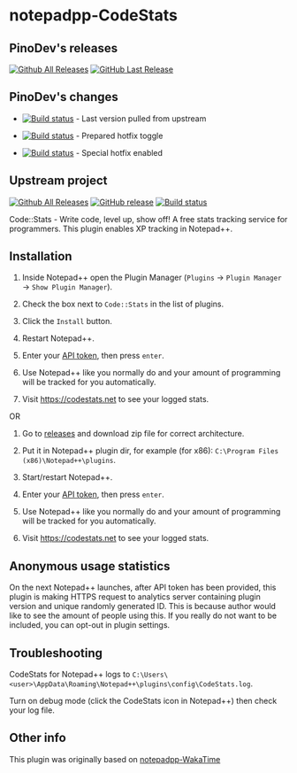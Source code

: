 notepadpp-CodeStats
=====================


PinoDev's releases
----------------

[![Github All Releases](https://img.shields.io/github/downloads/pinodev/notepadpp-CodeStats/total.svg)](https://github.com/pinodev/notepadpp-CodeStats/releases)
[![GitHub Last Release](https://img.shields.io/github/release/pinodev/notepadpp-CodeStats.svg)](https://github.com/pinodev/notepadpp-CodeStats/releases)


PinoDev's changes
----------------

- [![Build status](https://ci.appveyor.com/api/projects/status/github/pinodev/notepadpp-CodeStats?svg=true&branch=last-pull-from-upstream)](https://ci.appveyor.com/project/pinodev/notepadpp-codestats/history) - Last version pulled from upstream

- [![Build status](https://ci.appveyor.com/api/projects/status/github/pinodev/notepadpp-CodeStats?svg=true&branch=prepared-hotfix-toggle)](https://ci.appveyor.com/project/pinodev/notepadpp-codestats/history) - Prepared hotfix toggle

- [![Build status](https://ci.appveyor.com/api/projects/status/github/pinodev/notepadpp-CodeStats?svg=true&branch=special-hotfix-enabled)](https://ci.appveyor.com/project/pinodev/notepadpp-codestats/history) - Special hotfix enabled


Upstream project
----------------

[![Github All Releases](https://img.shields.io/github/downloads/p0358/notepadpp-CodeStats/total.svg)](https://github.com/p0358/notepadpp-CodeStats/releases) [![GitHub release](https://img.shields.io/github/release/p0358/notepadpp-CodeStats.svg)](https://github.com/p0358/notepadpp-CodeStats/releases) [![Build status](https://ci.appveyor.com/api/projects/status/c34pe9fpnstehfe0?svg=true)](https://ci.appveyor.com/project/p0358/notepadpp-codestats)

Code::Stats - Write code, level up, show off! A free stats tracking service for programmers. This plugin enables XP tracking in Notepad++.


Installation
------------

1. Inside Notepad++ open the Plugin Manager (`Plugins` → `Plugin Manager` → `Show Plugin Manager`).

2. Check the box next to `Code::Stats` in the list of plugins.

3. Click the `Install` button.

4. Restart Notepad++.

3. Enter your [API token](https://codestats.net/my/machines), then press `enter`.

4. Use Notepad++ like you normally do and your amount of programming will be tracked for you automatically.

5. Visit https://codestats.net to see your logged stats.

OR

1. Go to [releases](https://github.com/p0358/notepadpp-CodeStats/releases) and download zip file for correct architecture.

2. Put it in Notepad++ plugin dir, for example (for x86): `C:\Program Files (x86)\Notepad++\plugins`.

3. Start/restart Notepad++.

4. Enter your [API token](https://codestats.net/my/machines), then press `enter`.

5. Use Notepad++ like you normally do and your amount of programming will be tracked for you automatically.

6. Visit https://codestats.net to see your logged stats.


Anonymous usage statistics
---------------------

On the next Notepad++ launches, after API token has been provided, this plugin is making HTTPS request to analytics server containing plugin version and unique randomly generated ID. This is because author would like to see the amount of people using this. If you really do not want to be included, you can opt-out in plugin settings.


Troubleshooting
---------------

CodeStats for Notepad++ logs to `C:\Users\<user>\AppData\Roaming\Notepad++\plugins\config\CodeStats.log`.

Turn on debug mode (click the CodeStats icon in Notepad++) then check your log file.


Other info
----------

This plugin was originally based on [notepadpp-WakaTime](https://github.com/wakatime/notepadpp-wakatime)
